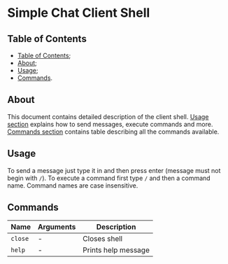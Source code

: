 # Simple Chat Client Shell

## Table of Contents

- [Table of Contents](#table-of-contents);
- [About](#about);
- [Usage](#usage);
- [Commands](#commands).

## About

This document contains detailed description of the client shell.
[Usage section](#usage) explains how to send messages, execute commands and more.
[Commands section](#commands) contains table describing all the commands available.

## Usage

To send a message just type it in and then press enter (message must not begin with `/`).
To execute a command first type `/` and then a command name. Command names are case insensitive.

## Commands

| Name       | Arguments       | Description          |
|------------|-----------------|----------------------|
| `close`    | -               | Closes shell         |
| `help`     | -               | Prints help message  |
